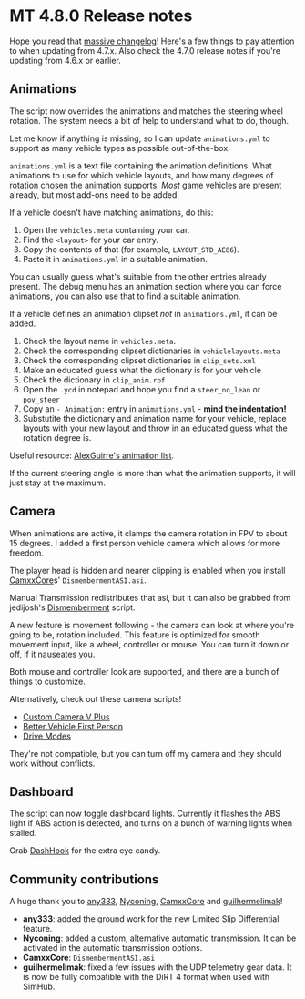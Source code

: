 # MT 4.8.0 Release notes

Hope you read that [massive changelog](https://github.com/E66666666/GTAVManualTransmission/blob/master/doc/changelog.md#480)!
Here's a few things to pay attention to
when updating from 4.7.x. Also check the 4.7.0 release notes if you're updating
from 4.6.x or earlier.

## Animations

The script now overrides the animations and matches the steering wheel
rotation. The system needs a bit of help to understand what to do, though.

Let me know if anything is missing, so I can update `animations.yml` to support
as many vehicle types as possible out-of-the-box.

`animations.yml` is a text file containing the animation definitions: What
animations to use for which vehicle layouts, and how many degrees of rotation
chosen the animation supports. *Most* game vehicles are present already, but
most add-ons need to be added.

If a vehicle doesn't have matching animations, do this:

1. Open the `vehicles.meta` containing your car.
2. Find the `<layout>` for your car entry.
3. Copy the contents of that (for example, `LAYOUT_STD_AE86`).
4. Paste it in `animations.yml` in a suitable animation.

You can usually guess what's suitable from the other entries already present.
The debug menu has an animation section where you can force animations, you
can also use that to find a suitable animation.

If a vehicle defines an animation clipset *not* in `animations.yml`, it can
be added.

1. Check the layout name in `vehicles.meta`.
2. Check the corresponding clipset dictionaries in `vehiclelayouts.meta`
3. Check the corresponding clipset dictionaries in `clip_sets.xml`
4. Make an educated guess what the dictionary is for your vehicle
5. Check the dictionary in `clip_anim.rpf`
6. Open the `.ycd` in notepad and hope you find a `steer_no_lean` or `pov_steer`
7. Copy an `- Animation:` entry in `animations.yml` - **mind the indentation!**
8. Substutite the dictionary and animation name for your vehicle, replace
layouts with your new layout and throw in an educated guess what the rotation
degree is.

Useful resource:
[AlexGuirre's animation list](https://alexguirre.github.io/animations-list/).

If the current steering angle is more than what the animation supports, it will
just stay at the maximum.

## Camera

When animations are active, it clamps the camera rotation in FPV to about
15 degrees. I added a first person vehicle camera which allows for more freedom.

The player head is hidden and nearer clipping is enabled when you install
[CamxxCore](https://www.gta5-mods.com/users/CamxxCore)s' `DismembermentASI.asi`.

Manual Transmission redistributes that asi, but it can also be grabbed from
jedijosh's [Dismemberment](https://www.gta5-mods.com/scripts/dismemberment)
script.

A new feature is movement following - the camera can look at where you're
going to be, rotation included. This feature is optimized for smooth movement
input, like a wheel, controller or mouse. You can turn it down or off,
if it nauseates you.

Both mouse and controller look are supported, and there are a
bunch of things to customize.

Alternatively, check out these camera scripts!

* [Custom Camera V Plus](https://www.gta5-mods.com/scripts/custom-camera-v-plus)
* [Better Vehicle First Person](https://www.gta5-mods.com/scripts/better-vehicle-first-person)
* [Drive Modes](https://www.gta5-mods.com/scripts/drive-modes)

They're not compatible, but you can turn off my camera and they should work
without conflicts.

## Dashboard

The script can now toggle dashboard lights. Currently it flashes the ABS light
if ABS action is detected, and turns on a bunch of warning lights when stalled.

Grab [DashHook](https://www.gta5-mods.com/tools/dashhook) for the extra eye
candy.

## Community contributions

A huge thank you to [any333](https://www.gta5-mods.com/users/any333),
[Nyconing](https://github.com/Nyconing),
[CamxxCore](https://github.com/CamxxCore) and
[guilhermelimak](https://github.com/guilhermelimak)!

* **any333**: added the ground work for the new Limited Slip Differential
feature.
* **Nyconing**: added a custom, alternative automatic transmission. It can be
activated in the automatic transmission options.
* **CamxxCore**: `DismembermentASI.asi`
* **guilhermelimak**: fixed a few issues with the UDP telemetry gear data.
It is now be fully compatible with the DiRT 4 format when used with SimHub.
